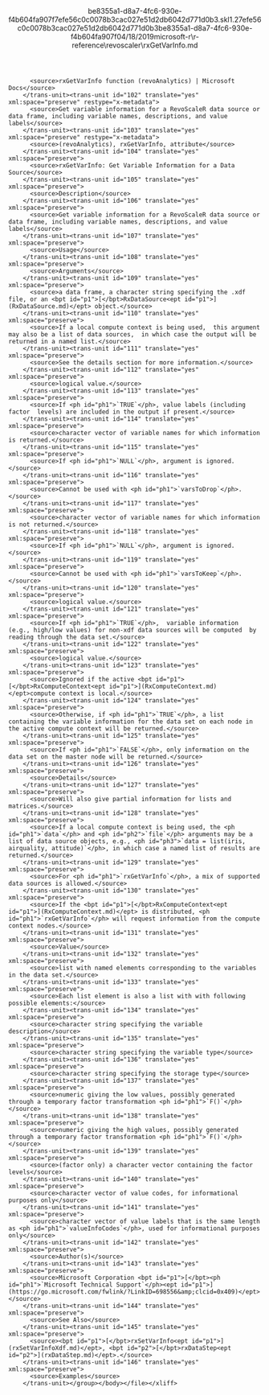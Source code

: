 <?xml version="1.0"?><xliff version="1.2" xmlns="urn:oasis:names:tc:xliff:document:1.2" xmlns:xsi="http://www.w3.org/2001/XMLSchema-instance" xsi:schemaLocation="urn:oasis:names:tc:xliff:document:1.2 xliff-core-1.2-transitional.xsd"><file datatype="xml" original="rxGetVarInfo.md" source-language="en-US" target-language="en-US"><header><tool tool-id="mdxliff" tool-name="mdxliff" tool-version="1.0-d1654b2" tool-company="Microsoft" /><xliffext:skl_file_name xmlns:xliffext="urn:microsoft:content:schema:xliffextensions">be8355a1-d8a7-4fc6-930e-f4b604fa907f7efe56c0c0078b3cac027e51d2db6042d771d0b3.skl</xliffext:skl_file_name><xliffext:version xmlns:xliffext="urn:microsoft:content:schema:xliffextensions">1.2</xliffext:version><xliffext:ms.openlocfilehash xmlns:xliffext="urn:microsoft:content:schema:xliffextensions">7efe56c0c0078b3cac027e51d2db6042d771d0b3</xliffext:ms.openlocfilehash><xliffext:ms.sourcegitcommit xmlns:xliffext="urn:microsoft:content:schema:xliffextensions">be8355a1-d8a7-4fc6-930e-f4b604fa907f</xliffext:ms.sourcegitcommit><xliffext:ms.lasthandoff xmlns:xliffext="urn:microsoft:content:schema:xliffextensions">04/18/2019</xliffext:ms.lasthandoff><xliffext:ms.openlocfilepath xmlns:xliffext="urn:microsoft:content:schema:xliffextensions">microsoft-r\r-reference\revoscaler\rxGetVarInfo.md</xliffext:ms.openlocfilepath></header><body><group id="content" extype="content"><trans-unit id="101" translate="yes" xml:space="preserve" restype="x-metadata">
          <source>rxGetVarInfo function (revoAnalytics) | Microsoft Docs</source>
        </trans-unit><trans-unit id="102" translate="yes" xml:space="preserve" restype="x-metadata">
          <source>Get variable information for a RevoScaleR data source or data frame, including variable names, descriptions, and value labels</source>
        </trans-unit><trans-unit id="103" translate="yes" xml:space="preserve" restype="x-metadata">
          <source>(revoAnalytics), rxGetVarInfo, attribute</source>
        </trans-unit><trans-unit id="104" translate="yes" xml:space="preserve">
          <source>rxGetVarInfo: Get Variable Information for a Data Source</source>
        </trans-unit><trans-unit id="105" translate="yes" xml:space="preserve">
          <source>Description</source>
        </trans-unit><trans-unit id="106" translate="yes" xml:space="preserve">
          <source>Get variable information for a RevoScaleR data source or data frame, including variable names, descriptions, and value labels</source>
        </trans-unit><trans-unit id="107" translate="yes" xml:space="preserve">
          <source>Usage</source>
        </trans-unit><trans-unit id="108" translate="yes" xml:space="preserve">
          <source>Arguments</source>
        </trans-unit><trans-unit id="109" translate="yes" xml:space="preserve">
          <source>a data frame, a character string specifying the .xdf file, or an <bpt id="p1">[</bpt>RxDataSource<ept id="p1">](RxDataSource.md)</ept> object.</source>
        </trans-unit><trans-unit id="110" translate="yes" xml:space="preserve">
          <source>If a local compute context is being used,  this argument may also be a list of data sources,  in which case the output will be returned in a named list.</source>
        </trans-unit><trans-unit id="111" translate="yes" xml:space="preserve">
          <source>See the details section for more information.</source>
        </trans-unit><trans-unit id="112" translate="yes" xml:space="preserve">
          <source>logical value.</source>
        </trans-unit><trans-unit id="113" translate="yes" xml:space="preserve">
          <source>If <ph id="ph1">`TRUE`</ph>, value labels (including factor  levels) are included in the output if present.</source>
        </trans-unit><trans-unit id="114" translate="yes" xml:space="preserve">
          <source>character vector of variable names for which information is returned.</source>
        </trans-unit><trans-unit id="115" translate="yes" xml:space="preserve">
          <source>If <ph id="ph1">`NULL`</ph>, argument is ignored.</source>
        </trans-unit><trans-unit id="116" translate="yes" xml:space="preserve">
          <source>Cannot be used with <ph id="ph1">`varsToDrop`</ph>.</source>
        </trans-unit><trans-unit id="117" translate="yes" xml:space="preserve">
          <source>character vector of variable names for which information is not returned.</source>
        </trans-unit><trans-unit id="118" translate="yes" xml:space="preserve">
          <source>If <ph id="ph1">`NULL`</ph>, argument is ignored.</source>
        </trans-unit><trans-unit id="119" translate="yes" xml:space="preserve">
          <source>Cannot be used with <ph id="ph1">`varsToKeep`</ph>.</source>
        </trans-unit><trans-unit id="120" translate="yes" xml:space="preserve">
          <source>logical value.</source>
        </trans-unit><trans-unit id="121" translate="yes" xml:space="preserve">
          <source>If <ph id="ph1">`TRUE`</ph>,  variable information  (e.g., high/low values) for non-xdf data sources will be computed  by reading through the data set.</source>
        </trans-unit><trans-unit id="122" translate="yes" xml:space="preserve">
          <source>logical value.</source>
        </trans-unit><trans-unit id="123" translate="yes" xml:space="preserve">
          <source>Ignored if the active <bpt id="p1">[</bpt>RxComputeContext<ept id="p1">](RxComputeContext.md)</ept>compute context is local.</source>
        </trans-unit><trans-unit id="124" translate="yes" xml:space="preserve">
          <source>Otherwise, if <ph id="ph1">`TRUE`</ph>, a list containing the variable information for the data set on each node in the active compute context will be returned.</source>
        </trans-unit><trans-unit id="125" translate="yes" xml:space="preserve">
          <source>If <ph id="ph1">`FALSE`</ph>, only information on the data set on the master node will be returned.</source>
        </trans-unit><trans-unit id="126" translate="yes" xml:space="preserve">
          <source>Details</source>
        </trans-unit><trans-unit id="127" translate="yes" xml:space="preserve">
          <source>Will also give partial information for lists and matrices.</source>
        </trans-unit><trans-unit id="128" translate="yes" xml:space="preserve">
          <source>If a local compute context is being used, the <ph id="ph1">`data`</ph> and <ph id="ph2">`file`</ph> arguments may be a list of data source objects, e.g., <ph id="ph3">`data = list(iris, airquality, attitude)`</ph>, in which case a named list of results are returned.</source>
        </trans-unit><trans-unit id="129" translate="yes" xml:space="preserve">
          <source>For <ph id="ph1">`rxGetVarInfo`</ph>, a mix of supported data sources is allowed.</source>
        </trans-unit><trans-unit id="130" translate="yes" xml:space="preserve">
          <source>If the <bpt id="p1">[</bpt>RxComputeContext<ept id="p1">](RxComputeContext.md)</ept> is distributed, <ph id="ph1">`rxGetVarInfo`</ph> will request information from the compute context nodes.</source>
        </trans-unit><trans-unit id="131" translate="yes" xml:space="preserve">
          <source>Value</source>
        </trans-unit><trans-unit id="132" translate="yes" xml:space="preserve">
          <source>list with named elements corresponding to the variables in the data set.</source>
        </trans-unit><trans-unit id="133" translate="yes" xml:space="preserve">
          <source>Each list element is also a list with with following possible elements:</source>
        </trans-unit><trans-unit id="134" translate="yes" xml:space="preserve">
          <source>character string specifying the variable description</source>
        </trans-unit><trans-unit id="135" translate="yes" xml:space="preserve">
          <source>character string specifying the variable type</source>
        </trans-unit><trans-unit id="136" translate="yes" xml:space="preserve">
          <source>character string specifying the storage type</source>
        </trans-unit><trans-unit id="137" translate="yes" xml:space="preserve">
          <source>numeric giving the low values, possibly generated through a temporary factor transformation <ph id="ph1">`F()`</ph></source>
        </trans-unit><trans-unit id="138" translate="yes" xml:space="preserve">
          <source>numeric giving the high values, possibly generated through a temporary factor transformation <ph id="ph1">`F()`</ph></source>
        </trans-unit><trans-unit id="139" translate="yes" xml:space="preserve">
          <source>(factor only) a character vector containing the factor levels</source>
        </trans-unit><trans-unit id="140" translate="yes" xml:space="preserve">
          <source>character vector of value codes, for informational  purposes only</source>
        </trans-unit><trans-unit id="141" translate="yes" xml:space="preserve">
          <source>character vector of value labels that is the same length as <ph id="ph1">`valueInfoCodes`</ph>, used for informational purposes only</source>
        </trans-unit><trans-unit id="142" translate="yes" xml:space="preserve">
          <source>Author(s)</source>
        </trans-unit><trans-unit id="143" translate="yes" xml:space="preserve">
          <source>Microsoft Corporation <bpt id="p1">[</bpt><ph id="ph1">`Microsoft Technical Support`</ph><ept id="p1">](https://go.microsoft.com/fwlink/?LinkID=698556&amp;clcid=0x409)</ept></source>
        </trans-unit><trans-unit id="144" translate="yes" xml:space="preserve">
          <source>See Also</source>
        </trans-unit><trans-unit id="145" translate="yes" xml:space="preserve">
          <source><bpt id="p1">[</bpt>rxSetVarInfo<ept id="p1">](rxSetVarInfoXdf.md)</ept>, <bpt id="p2">[</bpt>rxDataStep<ept id="p2">](rxDataStep.md)</ept>.</source>
        </trans-unit><trans-unit id="146" translate="yes" xml:space="preserve">
          <source>Examples</source>
        </trans-unit></group></body></file></xliff>